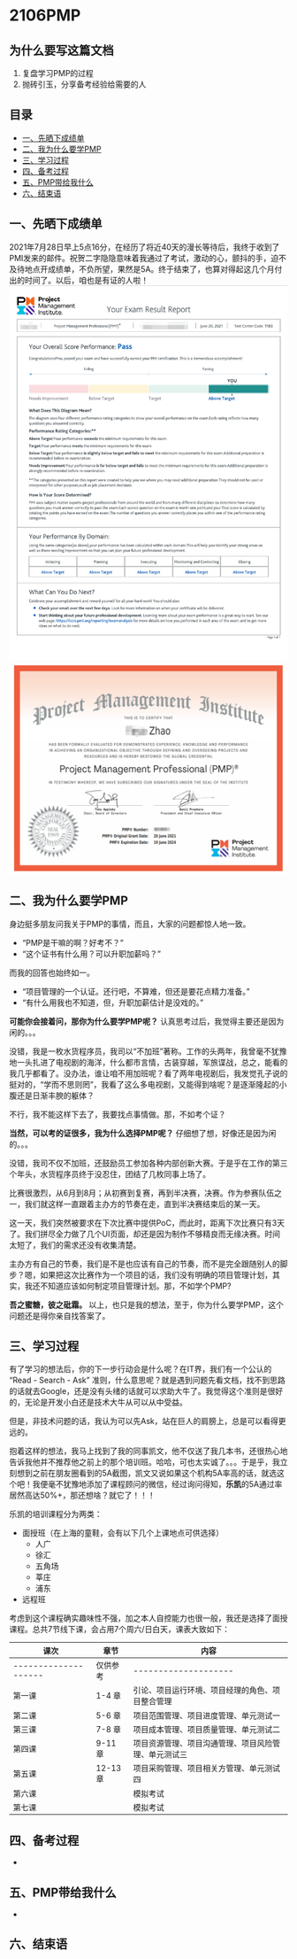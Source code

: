 # 2106PMP

## 为什么要写这篇文档
1. 复盘学习PMP的过程
2. 抛砖引玉，分享备考经验给需要的人

## 目录

  - [一、先晒下成绩单](#一先晒下成绩单)
  - [二、我为什么要学PMP](#二我为什么要学pmp)
  - [三、学习过程](#三学习过程)
  - [四、备考过程](#四备考过程)
  - [五、PMP带给我什么](#五pmp带给我什么)
  - [六、结束语](#六结束语)

## 一、先晒下成绩单
2021年7月28日早上5点16分，在经历了将近40天的漫长等待后，我终于收到了PMI发来的邮件。祝贺二字隐隐意味着我通过了考试，激动的心，颤抖的手，迫不及待地点开成绩单，不负所望，果然是5A。终于结束了，也算对得起这几个月付出的时间了。以后，咱也是有证的人啦！
![成绩单](./pictures/examResult.png)
![证书](./pictures/pmpCertificate.png)

## 二、我为什么要学PMP
身边挺多朋友问我关于PMP的事情，而且，大家的问题都惊人地一致。
* “PMP是干嘛的啊？好考不？”
* “这个证书有什么用？可以升职加薪吗？”

而我的回答也始终如一。
- “项目管理的一个认证。还行吧，不算难，但还是要花点精力准备。”
- “有什么用我也不知道，但，升职加薪估计是没戏的。”

**可能你会接着问，那你为什么要学PMP呢？** 认真思考过后，我觉得主要还是因为闲的。。。

没错，我是一枚水货程序员，我司以“不加班”著称。工作的头两年，我曾毫不犹豫地一头扎进了电视剧的海洋，什么都市言情，古装穿越，军旅谍战，总之，能看的我几乎都看了。没办法，谁让咱不用加班呢？看了两年电视剧后，我发觉孔子说的挺对的，“学而不思则罔”，我看了这么多电视剧，又能得到啥呢？是逐渐隆起的小腹还是日渐丰腴的躯体？

不行，我不能这样下去了，我要找点事情做。那，不如考个证？

**当然，可以考的证很多，我为什么选择PMP呢？** 仔细想了想，好像还是因为闲的。。。

没错，我司不仅不加班，还鼓励员工参加各种内部创新大赛。于是乎在工作的第三个年头，水货程序员终于没忍住，团结了几枚同事上场了。

比赛很激烈，从6月到8月；从初赛到复赛，再到半决赛，决赛。作为参赛队伍之一，我们就这样一直跟着主办方的节奏在走，直到半决赛结束后的某一天。

这一天，我们突然被要求在下次比赛中提供PoC，而此时，距离下次比赛只有3天了。我们拼尽全力做了几个UI页面，却还是因为制作不够精良而无缘决赛。时间太短了，我们的需求还没有收集清楚。

主办方有自己的节奏，我们是不是也应该有自己的节奏，而不是完全跟随别人的脚步？嗯，如果把这次比赛作为一个项目的话，我们没有明确的项目管理计划，其实，我还不知道应该如何制定项目管理计划。那，不如学个PMP?

**吾之蜜糖，彼之砒霜。** 以上，也只是我的想法，至于，你为什么要学PMP，这个问题还是得你亲自找答案了。

## 三、学习过程
有了学习的想法后，你的下一步行动会是什么呢？在IT界，我们有一个公认的 “Read - Search - Ask” 准则，什么意思呢？就是遇到问题先看文档，找不到思路的话就去Google，还是没有头绪的话就可以求助大牛了。我觉得这个准则是很好的，无论是开发小白还是技术大牛从可以从中受益。

但是，非技术问题的话，我认为可以先Ask，站在巨人的肩膀上，总是可以看得更远的。

抱着这样的想法，我马上找到了我的同事凯文，他不仅送了我几本书，还很热心地告诉我他并不推荐他之前上的那个培训班。哈哈，可也太实诚了。。。于是乎，我立刻想到之前在朋友圈看到的5A截图，凯文又说如果这个机构5A率高的话，就选这个吧！我便毫不犹豫地添加了课程顾问的微信，经过询问得知，**乐凯**的5A通过率居然高达50%+，那还想啥？就它了！！！

乐凯的培训课程分为两类：
- 面授班（在上海的童鞋，会有以下几个上课地点可供选择）
  - 人广
  - 徐汇
  - 五角场
  - 莘庄
  - 浦东
- 远程班

考虑到这个课程确实趣味性不强，加之本人自控能力也很一般，我还是选择了面授课程。总共7节线下课，会占用7个周六/日白天，课表大致如下：


| 课次 | 章节 | 内容 |
 | --- | --- | --- |
 | -------------------- |仅供参考|--------------------|
 | 第一课 | 1-4 章 | 引论、项目运行环境、项目经理的角色、项目整合管理 |
 | 第二课 | 5-6 章 | 项目范围管理、项目进度管理、单元测试一 |
 | 第三课 | 7-8 章 | 项目成本管理、项目质量管理、单元测试二 |
 | 第四课 | 9-11 章 | 项目资源管理、项目沟通管理、项目风险管理、单元测试三 |
 | 第五课 | 12-13 章 | 项目采购管理、项目相关方管理、单元测试四 |
 | 第六课 | | 模拟考试 |
 | 第七课 | | 模拟考试 |

## 四、备考过程
*

## 五、PMP带给我什么
-

## 六、结束语